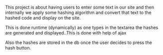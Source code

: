 This project is about having users to enter some text in our site and then internally we apply some hashing algorithm and convert that text to the hashed code and display on the site.

This is done runtime (dynamically) as one types in the textarea the hashes are generated and displayed..This is done with help of ajax

Also the hashes are stored in the db once the user decides to press the hash button.
